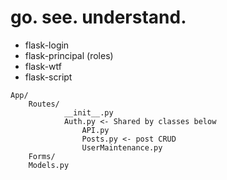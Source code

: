 # go. see. understand.
- flask-login
- flask-principal (roles)
- flask-wtf
- flask-script

```
App/
	Routes/
			__init__.py
			Auth.py <- Shared by classes below
				API.py
				Posts.py <- post CRUD
				UserMaintenance.py
	Forms/
	Models.py
```
